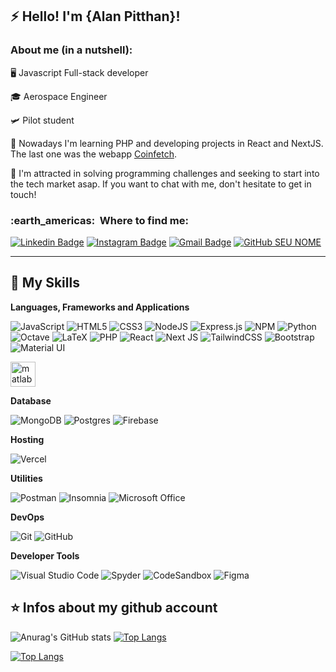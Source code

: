 
## :zap: Hello! I'm <strong>{Alan Pitthan}!</strong>

### About me (in a nutshell):

🖥️ Javascript Full-stack developer

🎓 Aerospace Engineer

🛩️ Pilot student

🔭 Nowadays I'm learning PHP and developing projects in React and NextJS. The last one was the webapp <a href='https://nextjs-coinfetch.vercel.app/'>Coinfetch</a>.

💬 I'm attracted in solving programming challenges and seeking to start into the tech market asap. If you want to chat with me, don't hesitate to get in touch!

<h3> :earth_americas: &nbsp;Where to find me: </h3> 

[![Linkedin Badge](https://img.shields.io/badge/-alanpitthan-blue?style=flat-square&logo=Linkedin&logoColor=white&link=https://www.linkedin.com/in/alan-pitthan-couto-286084117/)](https://www.linkedin.com/in/alan-pitthan-couto-286084117/)
[![Instagram Badge](https://img.shields.io/badge/-alan.pitthan981-purple?style=flat-square&logo=instagram&logoColor=white&link=https://www.instagram.com/alan.pitthan981/)](https://www.instagram.com/alan.pitthan981/)
[![Gmail Badge](https://img.shields.io/badge/-alanpitthan.dev@gmail.com-c14438?style=flat-square&logo=Gmail&logoColor=white&link=mailto:alanpitthan.dev@gmail.com)](mailto:alanpitthan.dev@gmail.com)
[![GitHub SEU NOME]( https://img.shields.io/github/followers/walan981?label=follow&style=social)](https://github.com/walan981)

----

## 🚀 My Skills

**Languages, Frameworks and Applications**

![JavaScript](https://img.shields.io/badge/javascript-%23323330.svg?style=for-the-badge&logo=javascript&logoColor=%23F7DF1E)
![HTML5](https://img.shields.io/badge/html5-%23E34F26.svg?style=for-the-badge&logo=html5&logoColor=white)
![CSS3](https://img.shields.io/badge/css3-%231572B6.svg?style=for-the-badge&logo=css3&logoColor=white)
![NodeJS](https://img.shields.io/badge/node.js-6DA55F?style=for-the-badge&logo=node.js&logoColor=white)
![Express.js](https://img.shields.io/badge/express.js-%23404d59.svg?style=for-the-badge&logo=express&logoColor=%2361DAFB)
![NPM](https://img.shields.io/badge/NPM-%23000000.svg?style=for-the-badge&logo=npm&logoColor=white)
![Python](https://img.shields.io/badge/python-3670A0?style=for-the-badge&logo=python&logoColor=ffdd54)
![Octave](https://img.shields.io/badge/OCTAVE-darkblue?style=for-the-badge&logo=octave&logoColor=fcd683)
![LaTeX](https://img.shields.io/badge/latex-%23008080.svg?style=for-the-badge&logo=latex&logoColor=white)
![PHP](https://img.shields.io/badge/php-%23777BB4.svg?style=for-the-badge&logo=php&logoColor=white)
![React](https://img.shields.io/badge/react-%2320232a.svg?style=for-the-badge&logo=react&logoColor=%2361DAFB)
![Next JS](https://img.shields.io/badge/Next-black?style=for-the-badge&logo=next.js&logoColor=white)
![TailwindCSS](https://img.shields.io/badge/tailwindcss-%2338B2AC.svg?style=for-the-badge&logo=tailwind-css&logoColor=white)
![Bootstrap](https://img.shields.io/badge/bootstrap-%23563D7C.svg?style=for-the-badge&logo=bootstrap&logoColor=white)
![Material UI](https://img.shields.io/badge/Material--UI-0081CB?style=for-the-badge&logo=material-ui&logoColor=white)
<p align="left"> <a href="https://www.mathworks.com/" target="_blank" rel="noreferrer"> <img src="https://upload.wikimedia.org/wikipedia/commons/2/21/Matlab_Logo.png" alt="matlab" width="40" height="40"/> </a> </p>

**Database**

![MongoDB](https://img.shields.io/badge/MongoDB-%234ea94b.svg?style=for-the-badge&logo=mongodb&logoColor=white)
![Postgres](https://img.shields.io/badge/postgres-%23316192.svg?style=for-the-badge&logo=postgresql&logoColor=white)
![Firebase](https://img.shields.io/badge/firebase-%23039BE5.svg?style=for-the-badge&logo=firebase)

**Hosting**

![Vercel](https://img.shields.io/badge/vercel-%23000000.svg?style=for-the-badge&logo=vercel&logoColor=white)


**Utilities**

  ![Postman](https://img.shields.io/badge/Postman-FF6C37?style=for-the-badge&logo=postman&logoColor=white)
  ![Insomnia](https://img.shields.io/badge/Insomnia-black?style=for-the-badge&logo=insomnia&logoColor=5849BE)
  ![Microsoft Office](https://img.shields.io/badge/Microsoft_Office-D83B01?style=for-the-badge&logo=microsoft-office&logoColor=white)

**DevOps**

  ![Git](https://img.shields.io/badge/git-%23F05033.svg?style=for-the-badge&logo=git&logoColor=white)
  ![GitHub](https://img.shields.io/badge/github-%23121011.svg?style=for-the-badge&logo=github&logoColor=white)


**Developer Tools**

  ![Visual Studio Code](https://img.shields.io/badge/Visual%20Studio%20Code-0078d7.svg?style=for-the-badge&logo=visual-studio-code&logoColor=white)
  ![Spyder](https://img.shields.io/badge/Spyder-040404?style=for-the-badge&logo=spyder%20ide&logoColor=maroon)
  ![CodeSandbox](https://img.shields.io/badge/Codesandbox-040404?style=for-the-badge&logo=codesandbox&logoColor=DBDBDB)
  ![Figma](https://img.shields.io/badge/figma-%23F24E1E.svg?style=for-the-badge&logo=figma&logoColor=white)


## ⭐ Infos about my github account

![Anurag's GitHub stats](https://github-readme-stats.vercel.app/api?username=walan981&show_icons=true&theme=radical)
[![Top Langs](https://github-readme-stats.vercel.app/api/top-langs/?username=walan981&layout=compact&theme=radical)](https://github.com/walan981/github-readme-stats)

[![Top Langs](https://github-readme-stats.vercel.app/api/top-langs/?username=walan981&layout=compact)](https://github.com/walan981/github-readme-stats)





<!--
**walan981/walan981** is a ✨ _special_ ✨ repository because its `README.md` (this file) appears on your GitHub profile.

Here are some ideas to get you started:

- 🔭 I’m currently working on ...
- 🌱 I’m currently learning ...
- 👯 I’m looking to collaborate on ...
- 🤔 I’m looking for help with ...
- 💬 Ask me about ...
- 📫 How to reach me: ...
- 😄 Pronouns: ...
- ⚡ Fun fact: ...
-->
